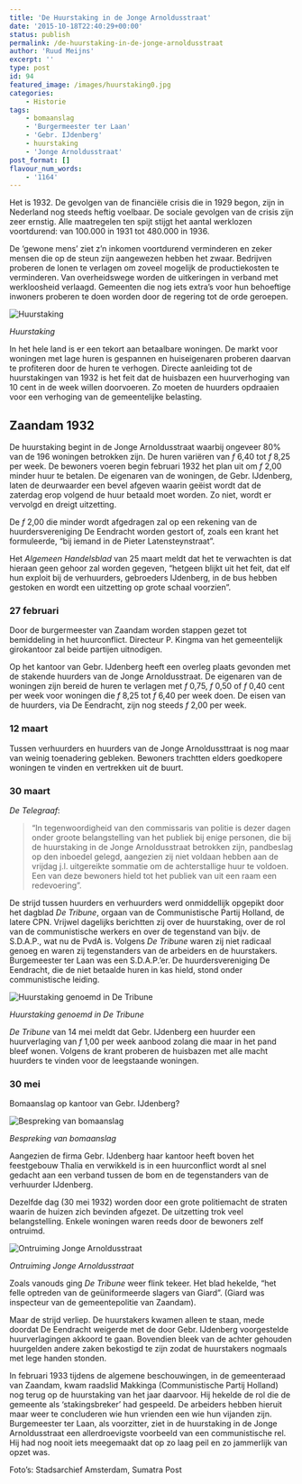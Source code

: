 ```yaml
---
title: 'De Huurstaking in de Jonge Arnoldusstraat'
date: '2015-10-18T22:40:29+00:00'
status: publish
permalink: /de-huurstaking-in-de-jonge-arnoldusstraat
author: 'Ruud Meijns'
excerpt: ''
type: post
id: 94
featured_image: /images/huurstaking0.jpg
categories:
    - Historie
tags:
    - bomaanslag
    - 'Burgermeester ter Laan'
    - 'Gebr. IJdenberg'
    - huurstaking
    - 'Jonge Arnoldusstraat'
post_format: []
flavour_num_words:
    - '1164'
---
```

Het is 1932. De gevolgen van de financiële crisis die in 1929 begon, zijn in Nederland nog steeds heftig voelbaar. De sociale gevolgen van de crisis zijn zeer ernstig. Alle maatregelen ten spijt stijgt het aantal werklozen voortdurend: van 100.000 in 1931 tot 480.000 in 1936.

De ‘gewone mens’ ziet z’n inkomen voortdurend verminderen en zeker mensen die op de steun zijn aangewezen hebben het zwaar. Bedrijven proberen de lonen te verlagen om zoveel mogelijk de productiekosten te verminderen. Van overheidswege worden de uitkeringen in verband met werkloosheid verlaagd. Gemeenten die nog iets extra’s voor hun behoeftige inwoners proberen te doen worden door de regering tot de orde geroepen.

![Huurstaking](/images/huurstaking01.jpg)

*Huurstaking*

In het hele land is er een tekort aan betaalbare woningen. De markt voor woningen met lage huren is gespannen en huiseigenaren proberen daarvan te profiteren door de huren te verhogen. Directe aanleiding tot de huurstakingen van 1932 is het feit dat de huisbazen een huurverhoging van 10 cent in de week willen doorvoeren. Zo moeten de huurders opdraaien voor een verhoging van de gemeentelijke belasting.

## Zaandam 1932

De huurstaking begint in de Jonge Arnoldusstraat waarbij ongeveer 80% van de 196 woningen betrokken zijn. De huren variëren van *f* 6,40 tot *f* 8,25 per week. De bewoners voeren begin februari 1932 het plan uit om *f* 2,00 minder huur te betalen. De eigenaren van de woningen, de Gebr. IJdenberg, laten de deurwaarder een bevel afgeven waarin geëist wordt dat de zaterdag erop volgend de huur betaald moet worden. Zo niet, wordt er vervolgd en dreigt uitzetting.

De *f* 2,00 die minder wordt afgedragen zal op een rekening van de huurdersvereniging De Eendracht worden gestort of, zoals een krant het formuleerde, “bij iemand in de Pieter Latensteynstraat”.

Het *Algemeen Handelsblad* van 25 maart meldt dat het te verwachten is dat hieraan geen gehoor zal worden gegeven, “hetgeen blijkt uit het feit, dat elf hun exploit bij de verhuurders, gebroeders IJdenberg, in de bus hebben gestoken en wordt een uitzetting op grote schaal voorzien”.

### 27 februari

Door de burgermeester van Zaandam worden stappen gezet tot bemiddeling in het huurconflict. Directeur P. Kingma van het gemeentelijk girokantoor zal beide partijen uitnodigen.

Op het kantoor van Gebr. IJdenberg heeft een overleg plaats gevonden met de stakende huurders van de Jonge Arnoldusstraat. De eigenaren van de woningen zijn bereid de huren te verlagen met *f* 0,75, *f* 0,50 of *f* 0,40 cent per week voor woningen die *f* 8,25 tot *f* 6,40 per week doen. De eisen van de huurders, via De Eendracht, zijn nog steeds *f* 2,00 per week.

### 12 maart

Tussen verhuurders en huurders van de Jonge Arnoldussttraat is nog maar van weinig toenadering gebleken. Bewoners trachtten elders goedkopere woningen te vinden en vertrekken uit de buurt.

### 30 maart

*De Telegraaf*: 

> “In tegenwoordigheid van den commissaris van politie is dezer dagen onder groote belangstelling van het publiek bij enige personen, die bij de huurstaking in de Jonge Arnoldusstraat betrokken zijn, pandbeslag op den inboedel gelegd, aangezien zij niet voldaan hebben aan de vrijdag j.l. uitgereikte sommatie om de achterstallige huur te voldoen. Een van deze bewoners hield tot het publiek van uit een raam een redevoering”.

De strijd tussen huurders en verhuurders werd onmiddellijk opgepikt door het dagblad *De Tribune*, orgaan van de Communistische Partij Holland, de latere CPN. Vrijwel dagelijks berichtten zij over de huurstaking, over de rol van de communistische werkers en over de tegenstand van bijv. de S.D.A.P., wat nu de PvdA is. Volgens *De Tribune* waren zij niet radicaal genoeg en waren zij tegenstanders van de arbeiders en de huurstakers. Burgemeester ter Laan was een S.D.A.P.’er. De huurdersvereniging De Eendracht, die de niet betaalde huren in kas hield, stond onder communistische leiding.

![Huurstaking genoemd in De Tribune](/images/huurstaking02.jpg)

*Huurstaking genoemd in De Tribune*

*De Tribune* van 14 mei meldt dat Gebr. IJdenberg een huurder een huurverlaging van *f* 1,00 per week aanbood zolang die maar in het pand bleef wonen. Volgens de krant proberen de huisbazen met alle macht huurders te vinden voor de leegstaande woningen.

### 30 mei

Bomaanslag op kantoor van Gebr. IJdenberg?

![Bespreking van bomaanslag](/images/huurstaking03.jpg)

*Bespreking van bomaanslag*

Aangezien de firma Gebr. IJdenberg haar kantoor heeft boven het feestgebouw Thalia en verwikkeld is in een huurconflict wordt al snel gedacht aan een verband tussen de bom en de tegenstanders van de verhuurder IJdenberg.

Dezelfde dag (30 mei 1932) worden door een grote politiemacht de straten waarin de huizen zich bevinden afgezet. De uitzetting trok veel belangstelling. Enkele woningen waren reeds door de bewoners zelf ontruimd.

![Ontruiming Jonge Arnoldusstraat](/images/huurstaking04.jpg)

*Ontruiming Jonge Arnoldusstraat*

Zoals vanouds ging *De Tribune* weer flink tekeer. Het blad hekelde, “het felle optreden van de geüniformeerde slagers van Giard”. (Giard was inspecteur van de gemeentepolitie van Zaandam).

Maar de strijd verliep. De huurstakers kwamen alleen te staan, mede doordat De Eendracht weigerde met de door Gebr. IJdenberg voorgestelde huurverlagingen akkoord te gaan. Bovendien bleek van de achter gehouden huurgelden andere zaken bekostigd te zijn zodat de huurstakers nogmaals met lege handen stonden.

In februari 1933 tijdens de algemene beschouwingen, in de gemeenteraad van Zaandam, kwam raadslid Makkinga (Communistische Partij Holland) nog terug op de huurstaking van het jaar daarvoor. Hij hekelde de rol die de gemeente als ‘stakingsbreker’ had gespeeld. De arbeiders hebben hieruit maar weer te concluderen wie hun vrienden een wie hun vijanden zijn. Burgemeester ter Laan, als voorzitter, ziet in de huurstaking in de Jonge Arnoldusstraat een allerdroevigste voorbeeld van een communistische rel. Hij had nog nooit iets meegemaakt dat op zo laag peil en zo jammerlijk van opzet was.

Foto’s: Stadsarchief Amsterdam, Sumatra Post